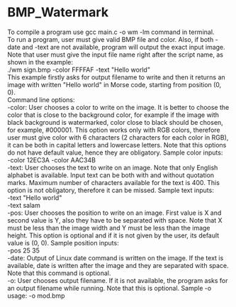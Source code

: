 # BMP_Watermark
To compile a program use gcc main.c -o wm -lm command in terminal.    
To run a program, user must give valid BMP file and color. Also, if both -date and -text are not
available, program will output the exact input image. Note that user must give the input file name
right after the script name, as shown in the example:  
./wm sign.bmp -color FFFFAF -text "Hello world"  
This example firstly asks for output filename to write and then it returns an image with written
"Hello world" in Morse code, starting from position (0, 0).  
Command line options:  
-color: User chooses a color to write on the image. It is better to choose the color that is close
to the background color, for example if the image with black background is watermarked, color
close to black should be chosen, for example, #000001. This option works only with RGB colors,
therefore user must give color with 6 characters (2 characters for each color in RGB), it can be
both in capital letters and lowercase letters. Note that this options do not have default value, hence
they are obligatory. Sample color inputs:  
-color 12EC3A  -color AAC34B  
-text: User chooses the text to write on an image. Note that only English alphabet is available.
Input text can be both with and without quotation marks. Maximum number of characters available
for the text is 400. This option is not obligatory, therefore it can be missed. Sample text inputs:  
-text "Hello world"  
-text salam  
-pos: User chooses the position to write on an image. First value is X and second value is Y,
also they have to be separated with space. Note that X must be less than the image width and Y
must be less than the image height. This option is optional and if it is not given by the user, its
default value is (0, 0). Sample position inputs:  
-pos 25 35  
-date: Output of Linux date command is written on the image. If the text is available, date is
written after the image and they are separated with space. Note that this command is optional.  
-o: User chooses output filename. If it is not available, the program asks for an output filename
while running. Note that this is optional. Sample -o usage:  -o mod.bmp  
